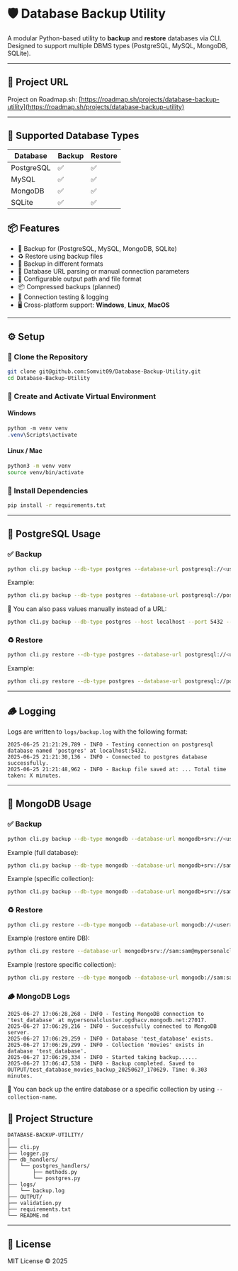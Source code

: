 # 🛡️ Database Backup Utility

A modular Python-based utility to **backup** and **restore** databases via CLI. Designed to support multiple DBMS types (PostgreSQL, MySQL, MongoDB, SQLite).

---

## 🔗 Project URL

Project on Roadmap.sh: [https://roadmap.sh/projects/database-backup-utility](https://roadmap.sh/projects/database-backup-utility)

---

## 🧰 Supported Database Types

| Database   | Backup | Restore |
|------------|--------|---------|
| PostgreSQL | ✅     | ✅     |
| MySQL      | ✅     | ✅     |
| MongoDB    | ✅     | ✅     |
| SQLite     | ✅     | ✅     |


## 📦 Features

- 🔄 Backup for (PostgreSQL, MySQL, MongoDB, SQLite)
- ♻️ Restore using backup files
- 💾 Backup in different formats
- 🧩 Database URL parsing or manual connection parameters
- 📁 Configurable output path and file format
- 📦 Compressed backups (planned)
- 🧪 Connection testing & logging
- 🖥️ Cross-platform support: **Windows**, **Linux**, **MacOS**

---

## ⚙️ Setup

### 🔹 Clone the Repository

```bash
git clone git@github.com:Somvit09/Database-Backup-Utility.git
cd Database-Backup-Utility
```

### 🔹 Create and Activate Virtual Environment

#### Windows

```powershell
python -m venv venv
.venv\Scripts\activate
```

#### Linux / Mac

```bash
python3 -m venv venv
source venv/bin/activate
```

### 🔹 Install Dependencies

```bash
pip install -r requirements.txt
```

---

## 🚀 PostgreSQL Usage

### ✅ Backup

```bash
python cli.py backup --db-type postgres --database-url postgresql://<user>:<password>@<host>:<port>/<db_name> --format sql
```

Example:

```bash
python cli.py backup --db-type postgres --database-url postgresql://postgres:password@localhost:5432/test_db --format sql
```

📝 You can also pass values manually instead of a URL:

```bash
python cli.py backup --db-type postgres --host localhost --port 5432 --user postgres --password --db-name test_db --format sql
```

### ♻️ Restore

```bash
python cli.py restore --db-type postgres --database-url postgresql://<user>:<password>@<host>:<port>/<db_name> --format sql --file-path <path-to-backup-file>
```

Example:

```bash
python cli.py restore --db-type postgres --database-url postgresql://postgres:password@localhost:5432/test_db --format sql --file-path OUTPUT/test_db_backup_20250625_212130.sql
```

---

## 🪵 Logging

Logs are written to `logs/backup.log` with the following format:

```
2025-06-25 21:21:29,789 - INFO - Testing connection on postgresql database named 'postgres' at localhost:5432.
2025-06-25 21:21:30,136 - INFO - Connected to postgres database successfully.
2025-06-25 21:21:48,962 - INFO - Backup file saved at: ... Total time taken: X minutes.
```

---


## 🍃 MongoDB Usage

### ✅ Backup

```bash
python cli.py backup --db-type mongodb --database-url mongodb+srv://<user>:<password>@<cluster-url>/<db_name>
```

Example (full database):

```bash
python cli.py backup --db-type mongodb --database-url mongodb+srv://sam:sam@mypersonalcluster.ogdhacv.mongodb.net/test_database
```

Example (specific collection):

```bash
python cli.py backup --db-type mongodb --database-url mongodb+srv://sam:sam@mypersonalcluster.ogdhacv.mongodb.net/test_database --collection-name movies
```

### ♻️ Restore

```bash
python cli.py restore --db-type mongodb --database-url mongodb://<user>:<password>@<host>:<port>/<db_name>?authSource=admin --dir-path <path-to-backup-folder>
```

Example (restore entire DB):

```bash
python cli.py restore --database-url mongodb+srv://sam:sam@mypersonalcluster.mongodb.net/test_database --db-type mongodb --dir-path OUTPUT/test_database_backup_20250627_170713/
```

Example (restore specific collection):

```bash
python cli.py restore --db-type mongodb --database-url mongodb://sam:sam@localhost:27017/test_database?authSource=admin --collection-name movies --dir-path OUTPUT/test_database_movies_backup_20250627_170629/
```

### 🪵 MongoDB Logs

```
2025-06-27 17:06:28,268 - INFO - Testing MongoDB connection to 'test_database' at mypersonalcluster.ogdhacv.mongodb.net:27017.
2025-06-27 17:06:29,216 - INFO - Successfully connected to MongoDB server.
2025-06-27 17:06:29,259 - INFO - Database 'test_database' exists.
2025-06-27 17:06:29,299 - INFO - Collection 'movies' exists in database 'test_database'.
2025-06-27 17:06:29,334 - INFO - Started taking backup......
2025-06-27 17:06:47,538 - INFO - Backup completed. Saved to OUTPUT/test_database_movies_backup_20250627_170629. Time: 0.303 minutes.
```

📝 You can back up the entire database or a specific collection by using `--collection-name`.



## 📂 Project Structure

```
DATABASE-BACKUP-UTILITY/
│
├── cli.py
├── logger.py
├── db_handlers/
│   └── postgres_handlers/
│       ├── methods.py
│       └── postgres.py
├── logs/
│   └── backup.log
├── OUTPUT/
├── validation.py
├── requirements.txt
└── README.md
```

---

## 📜 License

MIT License © 2025
